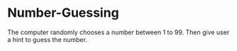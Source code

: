 # Number-Guessing
The computer randomly chooses a number between 1 to 99. Then give user a hint to guess the number.
